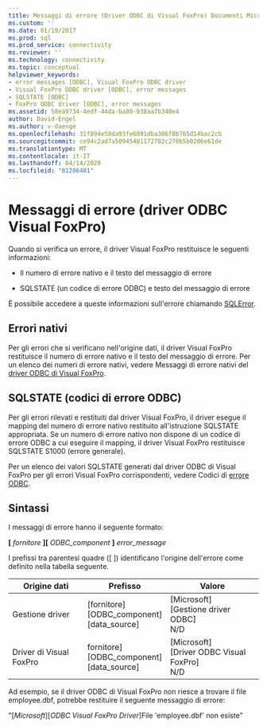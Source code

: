 ```yaml
---
title: Messaggi di errore (Driver ODBC di Visual FoxPro) Documenti Microsoft
ms.custom: ''
ms.date: 01/19/2017
ms.prod: sql
ms.prod_service: connectivity
ms.reviewer: ''
ms.technology: connectivity
ms.topic: conceptual
helpviewer_keywords:
- error messages [ODBC], Visual FoxPro ODBC driver
- Visual FoxPro ODBC driver [ODBC], error messages
- SQLSTATE [ODBC]
- FoxPro ODBC driver [ODBC], error messages
ms.assetid: 58ea9734-4edf-44da-ba80-938aa7b340e4
author: David-Engel
ms.author: v-daenge
ms.openlocfilehash: 31f894e58da93fe6091dba306f8b765d14bac2cb
ms.sourcegitcommit: ce94c2ad7a50945481172782c270b5b0206e61de
ms.translationtype: MT
ms.contentlocale: it-IT
ms.lasthandoff: 04/14/2020
ms.locfileid: "81286401"
---
```

# <a name="error-messages-visual-foxpro-odbc-driver"></a>Messaggi di errore (driver ODBC Visual FoxPro)
Quando si verifica un errore, il driver Visual FoxPro restituisce le seguenti informazioni:  
  
-   Il numero di errore nativo e il testo del messaggio di errore  
  
-   SQLSTATE (un codice di errore ODBC) e testo del messaggio di errore  
  
 È possibile accedere a queste informazioni sull'errore chiamando [SQLError](../../odbc/microsoft/sqlerror-visual-foxpro-odbc-driver.md).  
  
## <a name="native-errors"></a>Errori nativi  
 Per gli errori che si verificano nell'origine dati, il driver Visual FoxPro restituisce il numero di errore nativo e il testo del messaggio di errore. Per un elenco dei numeri di errore nativi, vedere Messaggi di errore nativi del [driver ODBC di Visual FoxPro](../../odbc/microsoft/visual-foxpro-odbc-driver-native-error-messages.md).  
  
## <a name="sqlstate-odbc-error-codes"></a>SQLSTATE (codici di errore ODBC)  
 Per gli errori rilevati e restituiti dal driver Visual FoxPro, il driver esegue il mapping del numero di errore nativo restituito all'istruzione SQLSTATE appropriata. Se un numero di errore nativo non dispone di un codice di errore ODBC a cui eseguire il mapping, il driver Visual FoxPro restituisce SQLSTATE S1000 (errore generale).  
  
 Per un elenco dei valori SQLSTATE generati dal driver ODBC di Visual FoxPro per gli errori Visual FoxPro corrispondenti, vedere Codici di [errore ODBC](../../odbc/microsoft/odbc-error-codes-visual-foxpro-odbc-driver.md).  
  
## <a name="syntax"></a>Sintassi  
 I messaggi di errore hanno il seguente formato:  
  
 **[** *fornitore* **][** *ODBC_component* **]** *error_message*  
  
 I prefissi tra parentesi quadre ([ ]) identificano l'origine dell'errore come definito nella tabella seguente.  
  
|Origine dati|Prefisso|Valore|  
|-----------------|------------|-----------|  
|Gestione driver|[fornitore]<br />[ODBC_component]<br />[data_source]|[Microsoft]<br />[Gestione driver ODBC]<br />N/D|  
|Driver di Visual FoxPro|fornitore]<br />[ODBC_component]<br />[data_source]|[Microsoft]<br />[Driver ODBC Visual FoxPro]<br />N/D|  
  
 Ad esempio, se il driver ODBC di Visual FoxPro non riesce a trovare il file employee.dbf, potrebbe restituire il seguente messaggio di errore:  
  
 "[*Microsoft*][*ODBC Visual FoxPro Driver*]File 'employee.dbf' non esiste"
